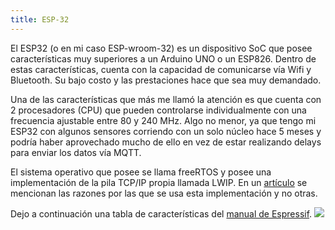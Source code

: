 ```yaml
---
title: ESP-32
---
```


El ESP32 (o en mi caso ESP-wroom-32) es un dispositivo SoC que posee características muy superiores a un Arduino UNO o un ESP826. Dentro de estas características, cuenta con la capacidad de comunicarse vía Wifi y Bluetooth.
Su bajo costo y las prestaciones hace que sea muy demandado.

Una de las características que más me llamó la atención es que cuenta con 2 procesadores (CPU) que pueden controlarse individualmente con una frecuencia ajustable entre 80 y 240 MHz. Algo no menor, ya que tengo mi ESP32 con algunos sensores corriendo con un solo núcleo hace 5 meses y podría haber aprovechado mucho de ello en vez de estar realizando delays para enviar los datos vía MQTT.

El sistema operativo que posee se llama freeRTOS y posee una implementación de la pila TCP/IP propia llamada LWIP. En un [artículo](https://www.freertos.org/FreeRTOS_Support_Forum_Archive/November_2014/freertos_FreeRTOS_TCP_IP_stack_vs_lwIP_8324ceabj.html) se mencionan las razones por las que se usa esta implementación y no otras. 

Dejo a continuación una tabla de características del [manual de Espressif](https://www.cleancss.com/user-manuals/2AC7Z/-ESPWROOM32).
![](https://imgur.com/PHEyAXy.png)
